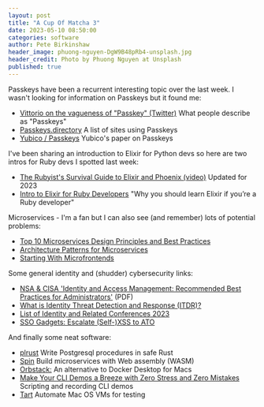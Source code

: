```yaml
---
layout: post
title: "A Cup Of Matcha 3"
date: 2023-05-10 08:50:00
categories: software
author: Pete Birkinshaw
header_image: phuong-nguyen-DgW9B48pRb4-unsplash.jpg
header_credit: Photo by Phuong Nguyen at Unsplash
published: true
---
```


Passkeys have been a recurrent interesting topic over the last week. I wasn't looking for information on Passkeys but
it found me:

* [Vittorio on the vagueness of "Passkey" (Twitter)](https://twitter.com/vibronet/status/1617997170023739394?s=46&t=13ICGHlRoKgqDRVOmPzx7w) What people describe as "Passkeys"
* [Passkeys.directory](https://passkeys.directory/) A list of sites using Passkeys
* [Yubico / Passkeys](https://resources.yubico.com/53ZDUYE6/at/4q6xspxfwgns6mw3b5f5qp8n/ESG-Showcase-Yubico-Passkeys-November-2022.pdf) Yubico's paper on Passkeys

I've been sharing an introduction to Elixir for Python devs so here are two intros for Ruby devs I spotted last week:

* [The Rubyist's Survival Guide to Elixir and Phoenix (video)](https://www.youtube.com/watch?v=uPWMBDTPMkQ) Updated for 2023
* [Intro to Elixir for Ruby Developers](https://richardsondx.medium.com/the-role-of-functional-programming-in-web-development-for-ruby-developers-82eee9570cf8) "Why you should learn Elixir if you’re a Ruby developer"

Microservices - I'm a fan but I can also see (and remember) lots of potential problems:

* [Top 10 Microservices Design Principles and Best Practices](https://medium.com/javarevisited/10-microservices-design-principles-every-developer-should-know-44f2f69e960f)
* [Architecture Patterns for Microservices](https://blog.openreplay.com/architecture-patterns-for-microservices)
* [Starting With Microfrontends](https://semaphoreci.com/blog/adopt-microfrontends) 

Some general identity and (shudder) cybersecurity links:

* [NSA & CISA 'Identity and Access Management: Recommended Best Practices for Administrators'](https://media.defense.gov/2023/Mar/21/2003183448/-1/-1/0/ESF%20IDENTITY%20AND%20ACCESS%20MANAGEMENT%20RECOMMENDED%20BEST%20PRACTICES%20FOR%20ADMINISTRATORS%20PP-23-0248_508C.PDF) (PDF)
* [What is Identity Threat Detection and Response (ITDR)?](https://www.lepide.com/blog/what-is-identity-threat-detection-and-response-itdr/)
* [List of Identity and Related Conferences 2023](https://github.com/fedidcg/meetings/wiki/List-of-Identity-and-Related-Conferences---2023)
* [SSO Gadgets: Escalate (Self-)XSS to ATO](https://security.lauritz-holtmann.de/post/xss-ato-gadgets/)

And finally some neat software:

* [plrust](https://github.com/tcdi/plrust/releases/tag/v1.0.0) Write Postgresql procedures in safe Rust
* [Spin](https://github.com/fermyon/spin) Build microservices with Web assembly (WASM)
* [Orbstack:](https://github.com/orbstack/orbstack) An alternative to Docker Desktop for Macs
* [Make Your CLI Demos a Breeze with Zero Stress and Zero Mistakes](https://martinheinz.dev/blog/94) Scripting and recording CLI demos
* [Tart](https://github.com/cirruslabs/tart) Automate Mac OS VMs for testing
